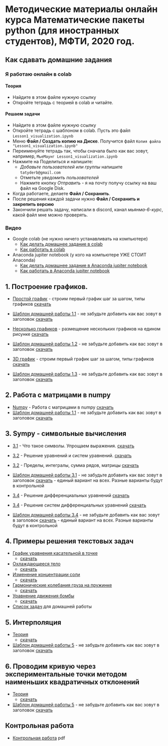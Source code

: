 # Методические материалы онлайн курса Математические пакеты python (для иностранных студентов), МФТИ, 2020 год.

## Как сдавать домашние задания

### Я работаю онлайн в colab

#### Теория

* Найдите в этом файле нужную ссылку
* Откройте тетрадь с теорией в colab и читайте.

#### Решаем задачи

* Найдите в этом файле нужную ссылку
* Откройте тетрадь с шаблоном в colab. Пусть это файл `Lesson1_visualization.ipynb`
* Меню **Файл / Создать копию на Диске**. Получится файл `Копия файла "Lesson1_visualization.ipynb"`
* Переименуйте тетрадь так, чтобы сначала было как вас зовут, например, `МьеМаунг Lesson1_visualization.ipynb`
* Нажмите на Поделиться и напишите:
  * *Добавьте пользователей или группы* напишите `tatyderb@gmail.com`
  * Отметьте *уведомить пользователей*
  * Нажмите кнопку *Отправить* - я на почту получу ссылку на ваш файл на Google Disk.
* Когда работаете, делаете **Файл / Сохранить**.
* После решения каждой задачи нужно **Файл / Сохранить и закрепить версию**
* Закончили решать задачу, написали в discord, канал *мьянма-6-курс*, какой файл мне можно проверять.

### Видео

* Google colab (не нужно ничего устанавливать на компьютере)
  * [Как делать домашнее задание в colab](https://www.youtube.com/watch?v=li7Z8P71LRg&list=PLc262Y9PqhEwIBGj_T4G-TXsvzVQWv4vj&index=1)
  * [Как работать в colab](https://www.youtube.com/watch?v=9HVuDK5OhKQ&list=PLc262Y9PqhEwIBGj_T4G-TXsvzVQWv4vj&index=2)
* Anaconda jupiter notebook (у кого на компьютере УЖЕ СТОИТ Anaconda)
  * [Как делать домашнее задание в Anaconda jupiter notebook](https://www.youtube.com/watch?v=i-m-4wiBSIo&list=PLc262Y9PqhEwIBGj_T4G-TXsvzVQWv4vj&index=4)
  * [Как работать в  Anaconda jupiter notebook](https://www.youtube.com/watch?v=p97ttk7EeCY&list=PLc262Y9PqhEwIBGj_T4G-TXsvzVQWv4vj&index=3)


## 1. Построение графиков.

* [Простой график](https://colab.research.google.com/github/tatyderb/m2020/blob/master/1_visualization/1_simple_plot.ipynb) - строим первый график шаг за шагом, типы графиков [скачать](https://raw.githubusercontent.com/tatyderb/m2020/master/1_visualization/1_simple_plot.ipynb)
* [Шаблон домашней работы 1.1](https://colab.research.google.com/github/tatyderb/m2020/blob/master/1_visualization/1_1_homework.ipynb) - не забудьте добавить как вас зовут в заголовок [скачать](https://raw.githubusercontent.com/tatyderb/m2020/blob/master/1_visualization/1_1_homework.ipynb)

* [Несколько графиков](https://colab.research.google.com/github/tatyderb/m2020/blob/master/1_visualization/1_2_advanced_plot.ipynb) - размещение нескольких графиков на едином рисунке [скачать](https://raw.githubusercontent.com/tatyderb/m2020/blob/master/1_visualization/1_2_advanced_plot.ipynb)
* [Шаблон домашней работы 1.2](https://colab.research.google.com/github/tatyderb/m2020/blob/master/1_visualization/1_2_homework.ipynb) - не забудьте добавить как вас зовут в заголовок [скачать](https://raw.githubusercontent.com/tatyderb/m2020/blob/master/1_visualization/1_2_homework.ipynb)

* [3D график](https://colab.research.google.com/github/tatyderb/m2020/blob/master/1_visualization/1_3D_plot.ipynb) - строим первый график шаг за шагом, типы графиков [скачать](https://raw.githubusercontent.com/tatyderb/m2020/blob/master/1_visualization/1_3D_plot.ipynb)
* [Шаблон домашней работы 1.3](https://colab.research.google.com/github/tatyderb/m2020/blob/master/1_visualization/1_3D_homework.ipynb) - не забудьте добавить как вас зовут в заголовок [скачать](https://raw.githubusercontent.com/tatyderb/m2020/blob/master/1_visualization/1_3D_homework.ipynb)

## 2. Работа с матрицами в numpy

* [Numpy](https://colab.research.google.com/github/tatyderb/m2020/blob/master/2_numpy/2_1_numpy.ipynb) - Работа с матрицами в numpy [скачать](https://raw.githubusercontent.com/tatyderb/m2020/master/2_numpy/2_1_numpy.ipynb)
* [Шаблон домашней работы 1.1](https://colab.research.google.com/github/tatyderb/m2020/blob/master/2_numpy/2_1_homework.ipynb) - не забудьте добавить как вас зовут в заголовок [скачать](https://raw.githubusercontent.com/tatyderb/m2020/blob/master/2_numpy/2_1_homework.ipynb)

## 3. Sympy - символьные вычисления

* [3.1](https://colab.research.google.com/github/tatyderb/m2020/blob/master/3_sympy/3_1_sympy.ipynb) - Что такое символы. Упрощаем выражения. [скачать](https://raw.githubusercontent.com/tatyderb/m2020/master/3_sympy/3_1_sympy.ipynb)
* [3.2](https://colab.research.google.com/github/tatyderb/m2020/blob/master/3_sympy/3_2_sympy_solve.ipynb) - Решение уравнений и систем уравнений. [скачать](https://raw.githubusercontent.com/tatyderb/m2020/master/3_sympy/3_2_sympy_solve.ipynb)
* [3.2](https://colab.research.google.com/github/tatyderb/m2020/blob/master/3_sympy/3_3_sympy_integral.ipynb) - Пределы, интегралы, сумма рядов, матрицы [скачать](https://raw.githubusercontent.com/tatyderb/m2020/master/3_sympy/3_3_sympy_integral.ipynb)
* [Шаблон домашней работы 3.1](https://colab.research.google.com/github/tatyderb/m2020/blob/master/3_sympy/3_1_homework.ipynb) - не забудьте добавить как вас зовут в заголовок [скачать](https://raw.githubusercontent.com/tatyderb/m2020/blob/master/3_sympy/3_1_homework.ipynb) - единый вариант на всех. Разные варианты будут в контрольной

* [3.4](https://colab.research.google.com/github/tatyderb/m2020/blob/master/3_sympy/3_4_sympy_ODE.ipynb) - Решение дифференциальных уравнений [скачать](https://raw.githubusercontent.com/tatyderb/m2020/master/3_sympy/3_4_sympy_ODE.ipynb)
* [3.4](https://colab.research.google.com/github/tatyderb/m2020/blob/master/3_sympy/3_5_sympy_ODE_system.ipynb) - Решение систем дифференциальных уравнений [скачать](https://raw.githubusercontent.com/tatyderb/m2020/master/3_sympy/3_5_sympy_ODE_system.ipynb)

* [Шаблон домашней работы 3.4](https://colab.research.google.com/github/tatyderb/m2020/blob/master/3_sympy/3_4_homework_ODE.ipynb) - не забудьте добавить как вас зовут в заголовок [скачать](https://raw.githubusercontent.com/tatyderb/m2020/blob/master/3_sympy/3_4_homework_ODE.ipynb) - единый вариант на всех. Разные варианты будут в контрольной

## 4. Примеры решения текстовых задач

* [График уравнения касательной в точке](https://colab.research.google.com/github/tatyderb/m2020/blob/master/4_text/4_1_kasatelnaya.ipynb) 
  * [скачать](https://raw.githubusercontent.com/tatyderb/m2020/master/4_text/4_1_kasatelnaya.ipynb)
* [Охлаждающееся тело](https://colab.research.google.com/github/tatyderb/m2020/blob/master/4_text/4_2_ODE_Temprature.ipynb)
  * [скачать](https://raw.githubusercontent.com/tatyderb/m2020/master/4_text/4_2_ODE_Temprature.ipynb)
* [Изменение концентрации соли](https://colab.research.google.com/github/tatyderb/m2020/blob/master/4_text/4_3_ODE_example1.ipynb)
  * [скачать](https://raw.githubusercontent.com/tatyderb/m2020/master/4_text/4_3_ODE_example1.ipynb)
* [Гармонические колебания груза на пружинке](https://colab.research.google.com/github/tatyderb/m2020/blob/master/4_text/4_4_ODE_2Garmonic.ipynb)
  * [скачать](https://raw.githubusercontent.com/tatyderb/m2020/master/4_text/4_4_ODE_2Garmonic.ipynb)
* [Уравнение движения бомбы](https://colab.research.google.com/github/tatyderb/m2020/blob/master/4_text/4_5_drop_bomb.ipynb)
  * [скачать](https://raw.githubusercontent.com/tatyderb/m2020/master/4_text/4_5_drop_bomb.ipynb)
* [Список задач](https://github.com/tatyderb/m2020/blob/master/4_text_tasks/task_list.md) для домашней работы

## 5. Интерполяция

* [Теория](https://colab.research.google.com/github/tatyderb/m2020/blob/master/5_interpolation/5_interpolation.ipynb) 
  * [скачать](https://raw.githubusercontent.com/tatyderb/m2020/master/5_interpolation/5_interpolation.ipynb)
* [Шаблон домашней работы 5](https://colab.research.google.com/github/tatyderb/m2020/blob/master/5_interpolation/5_homework.ipynb) - не забудьте добавить как вас зовут в заголовок [скачать](https://raw.githubusercontent.com/tatyderb/m2020/blob/master/5_interpolation/5_homework.ipynb)

## 6. Проводим кривую через экспериментальные точки методом наименьших квадратичных отклонений
* [Теория](https://colab.research.google.com/github/tatyderb/m2020/blob/master/6_fit/6_approximation.ipynb) 
  * [скачать](https://raw.githubusercontent.com/tatyderb/m2020/master/6_fit/6_approximation.ipynb)
* [Шаблон домашней работы 5](https://colab.research.google.com/github/tatyderb/m2020/blob/master/6_fit/6_fit_homework.ipynb) - не забудьте добавить как вас зовут в заголовок [скачать](https://raw.githubusercontent.com/tatyderb/m2020/blob/master/6_fit/6_fit_homework.ipynb)

## Контрольная работа

* [Контрольная работа](https://github.com/tatyderb/m2020/blob/master/kr/sympy_variants.pdf) pdf

